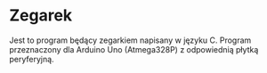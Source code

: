 # Zegarek
Jest to program będący zegarkiem napisany w języku C.
Program przeznaczony dla Arduino Uno (Atmega328P) z odpowiednią płytką peryferyjną.
